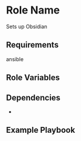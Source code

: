 Role Name
=========

Sets up Obsidian

Requirements
------------

ansible

Role Variables
--------------


Dependencies
------------

-

Example Playbook
----------------
